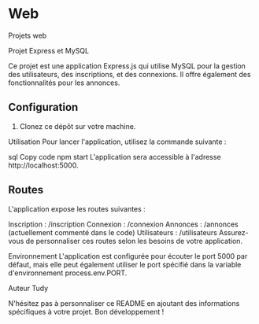 # Web

Projets web

Projet Express et MySQL

Ce projet est une application Express.js qui utilise MySQL pour la gestion des utilisateurs, des inscriptions, et des connexions. Il offre également des fonctionnalités pour les annonces.

## Configuration

1. Clonez ce dépôt sur votre machine.

Utilisation
Pour lancer l'application, utilisez la commande suivante :

sql
Copy code
npm start
L'application sera accessible à l'adresse http://localhost:5000.

## Routes

L'application expose les routes suivantes :

Inscription : /inscription
Connexion : /connexion
Annonces : /annonces (actuellement commenté dans le code)
Utilisateurs : /utilisateurs
Assurez-vous de personnaliser ces routes selon les besoins de votre application.

Environnement
L'application est configurée pour écouter le port 5000 par défaut, mais elle peut également utiliser le port spécifié dans la variable d'environnement process.env.PORT.

Auteur
Tudy

N'hésitez pas à personnaliser ce README en ajoutant des informations spécifiques à votre projet. Bon développement !
